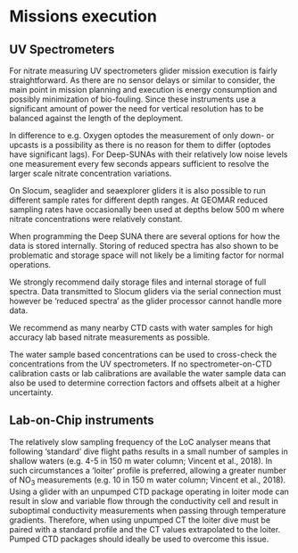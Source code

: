 # Missions execution

## UV Spectrometers
For nitrate measuring UV spectrometers glider mission execution is fairly straightforward. As there are no sensor delays or similar to consider, the main point in mission planning and execution is energy consumption and possibly minimization of bio-fouling. Since these instruments use a significant amount of power the need for vertical resolution has to be balanced against the length of the deployment.

In difference to e.g. Oxygen optodes the measurement of only down- or upcasts is a possibility as there is no reason for them to differ (optodes have significant lags). For Deep-SUNAs with their relatively low noise levels one measurement every few seconds appears sufficient to resolve the larger scale nitrate concentration variations.

On Slocum, seaglider and seaexplorer gliders it is also possible to run different sample rates for different depth ranges. At GEOMAR reduced sampling rates have occasionally been used at depths below 500 m where nitrate concentrations were relatively constant.

When programming the Deep SUNA there are several options for how the data is stored internally. Storing of reduced spectra has also shown to be problematic and storage space will not likely be a limiting factor for normal operations.

We strongly recommend daily storage files and internal storage of full spectra. Data transmitted to Slocum gliders via the serial connection must however be ‘reduced spectra’ as the glider processor cannot handle more data.

We recommend as many nearby CTD casts with water samples for high accuracy lab based nitrate measurements as possible. 

The water sample based concentrations can be used to cross-check the concentrations from the UV spectrometers. If no spectrometer-on-CTD calibration casts or lab calibrations are available the water sample data can also be used to determine correction factors and offsets albeit at a higher uncertainty.

## Lab-on-Chip instruments
The relatively slow sampling frequency of the LoC analyser means that following ‘standard’ dive flight paths results in a small number of samples in shallow waters (e.g. 4-5 in 150 m water column; Vincent et al., 2018). 
In such circumstances a ‘loiter’ profile is preferred, allowing a greater number of NO<sub>3</sub> measurements (e.g. 10 in 150 m water column; Vincent et al., 2018). 
Using a glider with an unpumped CTD package operating in loiter mode can result in slow and variable flow through the conductivity cell and result in suboptimal conductivity measurements when passing through temperature gradients.
Therefore, when using unpumped CT the loiter dive must be paired with a standard profile and the CT values extrapolated to the loiter. 
Pumped CTD packages should ideally be used to overcome this issue. 
